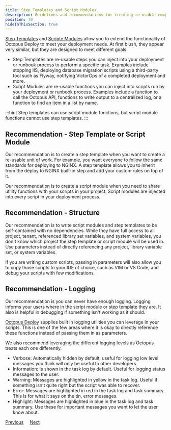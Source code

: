 ```yaml
---
title: Step Templates and Script Modules
description: Guidelines and recommendations for creating re-usable components in Octopus Deploy.
position: 70
hideInThisSection: true
---
```


[Step Templates](/docs/projects/custom-step-templates.md) and [Scripte Modules](/docs/deployments/custom-scripts/script-modules.md) allow you to extend the functionality of Octopus Deploy to meet your deployment needs.  At first blush, they appear very similar, but they are designed to meet different goals.

- Step Templates are re-usable steps you can inject into your deployment or runbook process to perform a specific task.  Examples include stopping IIS, deploying database migration scripts using a third-party tool such as Flyway, notifying VictorOps of a completed deployment and more.
- Script Modules are re-usable functions you can inject into scripts run by your deployment or runbook process.  Examples include a function to call the Octopus API, functions to write output to a centralized log, or a function to find an item in a list by name.

:::hint
Step templates can use script module functions, but script module functions cannot use step templates.
:::

## Recommendation - Step Template or Script Module

Our recommendation is to create a step template when you want to create a re-usable unit of work.  For example, you want everyone to follow the same standards for deploying to NGINX.  A step template allows you to inherit from the deploy to NGINX built-in step and add your custom rules on top of it.

Our recommendation is to create a script module when you need to share utility functions with your scripts in your project.  Script modules are injected into every script in your deployment process.  

## Recommendation - Structure

Our recommendation is to write script modules and step templates to be self-contained with no dependencies.  While they have full access to all project, tenant, referenced library set variables, and system variables, you don't know which project the step template or script module will be used in.  Use parameters instead of directly referencing any project, library variable set, or system variables.  

If you are writing custom scripts, passing in parameters will also allow you to copy those scripts to your IDE of choice, such as VIM or VS Code, and debug your scripts with few modifications.  

## Recommendation - Logging

Our recommendation is you can never have enough logging.  Logging informs your users where in the script module or step template they are.  It also is helpful in debugging if something isn't working as it should.  

[Octopus Deploy](/docs/deployments/custom-scripts/logging-messages-in-scripts.md) supplies built in logging utilities you can leverage in your scripts.  This is one of the few areas where it is okay to directly reference these functions instead of passing them in as parameters.

We also recommend leveraging the different logging levels as Octopus treats each one differently.

- Verbose: Automatically hidden by default, useful for logging low level messages you think will only be useful to other developers.
- Information: Is shown in the task log by default.  Useful for logging status messages to the user.
- Warning: Messages are highlighted in yellow in the task log.  Useful if something isn't quite right but the script was able to recover.
- Error: Messages are highlighted in red in the task log and task summary.  This is for what it says on the tin, error messages.
- Highlight: Messages are highlighted in blue in the task log and task summary.  Use these for important messages you want to let the user know about.  

<span><a class="btn btn-outline-dark" href="/docs/getting-started/best-practices/variables">Previous</a></span>&nbsp;&nbsp;&nbsp;&nbsp;&nbsp;<span><a class="btn btn-success" href="/docs/getting-started/best-practices/step-templates-and-script-modules">Next</a></span>
